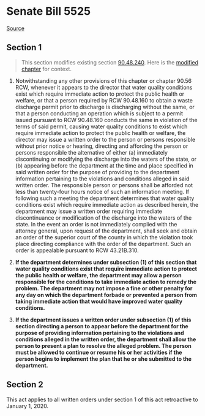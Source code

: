 # Senate Bill 5525

[Source](http://lawfilesext.leg.wa.gov/biennium/2021-22/Xml/Bills/Senate%20Bills/5525.xml)
## Section 1
> This section modifies existing section [90.48.240](/rcw/90_water_rights—environment/90.48_water_pollution_control.md). Here is the [modified chapter](rcw/90_water_rights—environment/90.48_water_pollution_control.md) for context.

1. Notwithstanding any other provisions of this chapter or chapter 90.56 RCW, whenever it appears to the director that water quality conditions exist which require immediate action to protect the public health or welfare, or that a person required by RCW 90.48.160 to obtain a waste discharge permit prior to discharge is discharging without the same, or that a person conducting an operation which is subject to a permit issued pursuant to RCW 90.48.160 conducts the same in violation of the terms of said permit, causing water quality conditions to exist which require immediate action to protect the public health or welfare, the director may issue a written order to the person or persons responsible without prior notice or hearing, directing and affording the person or persons responsible the alternative of either (a) immediately discontinuing or modifying the discharge into the waters of the state, or (b) appearing before the department at the time and place specified in said written order for the purpose of providing to the department information pertaining to the violations and conditions alleged in said written order. The responsible person or persons shall be afforded not less than twenty-four hours notice of such an information meeting. If following such a meeting the department determines that water quality conditions exist which require immediate action as described herein, the department may issue a written order requiring immediate discontinuance or modification of the discharge into the waters of the state. In the event an order is not immediately complied with the attorney general, upon request of the department, shall seek and obtain an order of the superior court of the county in which the violation took place directing compliance with the order of the department. Such an order is appealable pursuant to RCW 43.21B.310.

2. **If the department determines under subsection (1) of this section that water quality conditions exist that require immediate action to protect the public health or welfare, the department may allow a person responsible for the conditions to take immediate action to remedy the problem. The department may not impose a fine or other penalty for any day on which the department forbade or prevented a person from taking immediate action that would have improved water quality conditions.**

3. **If the department issues a written order under subsection (1) of this section directing a person to appear before the department for the purpose of providing information pertaining to the violations and conditions alleged in the written order, the department shall allow the person to present a plan to resolve the alleged problem. The person must be allowed to continue or resume his or her activities if the person begins to implement the plan that he or she submitted to the department.**


## Section 2
This act applies to all written orders under section 1 of this act retroactive to January 1, 2020.

